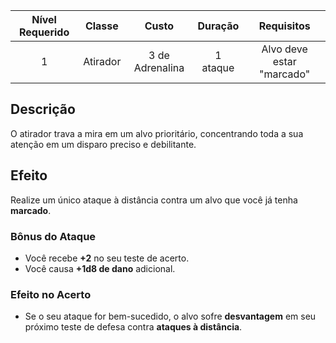 
| Nível Requerido | Classe | Custo | Duração | Requisitos |
| :---: | :---: | :---: | :---: | :---: |
| 1 | Atirador | 3 de Adrenalina | 1 ataque | Alvo deve estar "marcado" |

## Descrição
O atirador trava a mira em um alvo prioritário, concentrando toda a sua atenção em um disparo preciso e debilitante.

## Efeito
Realize um único ataque à distância contra um alvo que você já tenha **marcado**.

### Bônus do Ataque
* Você recebe **+2** no seu teste de acerto.
* Você causa **+1d8 de dano** adicional.

### Efeito no Acerto
* Se o seu ataque for bem-sucedido, o alvo sofre **desvantagem** em seu próximo teste de defesa contra **ataques à distância**.